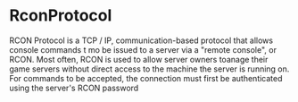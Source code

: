 # RconProtocol
RCON Protocol is a TCP / IP, communication-based protocol that allows console commands t mo be issued to a server via a "remote console",  or RCON. Most often, RCON is used to allow server owners toanage their game servers without direct access to the machine the server is running on.  For commands to be accepted, the connection must first be authenticated using the server's RCON password
